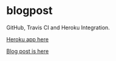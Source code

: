 # blogpost
GitHub, Travis CI and Heroku Integration.

[Heroku app here](https://blogpost-staging.herokuapp.com)

[Blog post is here](http://mehmetseven.net/github-travis-ci-heroku-entegrasyonu/)

